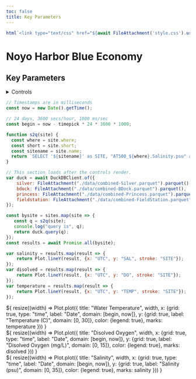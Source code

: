 ```yaml
---
toc: false
title: Key Parameters
---
```


```js
html`<link type="text/css" href="${await FileAttachment('style.css').url()}" rel="stylesheet" />`
```

<div class="hero">
	<h1>Noyo Harbor Blue Economy</h1>
	<h2>Key Parameters</h2>
</div>


<details>
  <summary>Controls</summary>

```js
const timelist = [
  ["1 Week", 7],
  ["2 Weeks", 14],
  ["1 Month", 30],
  ["2 Months", 60],
 ["3 Months", 90],
  ["6 Months", 180]
];

const sites_list = [
   {
     name: "B-Dock",
	 short: "bdock",
	 where: "Surface",
	 color: "red"
   },
   {
     name: "The Wharf",
	 short: "silver",
	 where: "Surface"
   },
   {
     name: "Princess Seafood",
	 short: "princess",
	 where: "Surface"
   },
   {
     name: "Field Station Surface",
	 short: "fieldstation",
	 where: "Surface"
   },
   {
     name: "Field Station Bottom",
	 short: "fieldstation",
	 where: "Bottom"
   },
];

const timepick = view(
  Inputs.radio(
    new Map(timelist),
    {
		value: 7, 
		label: "Time range", 
		format: (t) => {
	    return html`<span style="
          font-size: 1.5vw;
          font-weight: 300;
          line-height: 1;
        ">${t[0]}</span>`
	  }
   	}
  )
);

const sites = view(
  Inputs.checkbox(
    sites_list,
    {
      value: sites_list, 
      label: "Site",
      format: (t) => {
	    return html`<span style="
          font-size: 1.5vw;
          font-weight: 300;
          line-height: 1;
        ">${t.name}</span>`
	  }
    }
  )
);
```

</details>

```js
// Timestamps are in milliseconds
const now = new Date().getTime();

// 24 days, 3600 secs/hour, 1000 ms/sec
const begin = now - timepick * 24 * 3600 * 1000;

function s2q(site) {
  const where = site.where;
  const short = site.short;
  const sitename = site.name;
  return `SELECT '${sitename}' as SITE, "AT500_${where}.Salinity.psu" as SAL, "AT500_${where}.DO.mg/L" as DO, "AT500_${where}.Temperature.C" as TEMP, Timestamp*1000 as UTC from ${short} where UTC >= ${begin}`;
}
```

```js
// This section loads after the controls render.
var duck = await DuckDBClient.of({
    silver: FileAttachment("./data/combined-Silver.parquet").parquet(),
    bdock: FileAttachment("./data/combined-BDock.parquet").parquet(),
    princess: FileAttachment("./data/combined-Princess.parquet").parquet(),
    fieldstation: FileAttachment("./data/combined-FieldStation.parquet").parquet(),
});

```

```js
const bysite = sites.map(site => {
   const q = s2q(site);
   console.log("query is", q);
   return duck.query(q);
});
const results = await Promise.all(bysite);
```

```js
var salinity = results.map(result => {
	return Plot.lineY(result, {x: "UTC", y: "SAL", stroke: "SITE"});
});
var disolved = results.map(result => {
	return Plot.lineY(result, {x: "UTC", y: "DO", stroke: "SITE"});
});
var temperature = results.map(result => {
	return Plot.lineY(result, {x: "UTC", y: "TEMP", stroke: "SITE"});
});
```

<div class="grid grid-cols-1">
  <div class="card">${
    resize((width) => Plot.plot({
      title: "Water Temperature",
      width,
	  x: {grid: true, type: "time", label: "Date", domain: [begin, now]},
      y: {grid: true, label: "Temperature (C)", domain: [0, 30]},
      color: {legend: true},
      marks: temperature
    }))
  }</div>
  <div class="card">${
    resize((width) => Plot.plot({
      title: "Disolved Oxygen",
      width,
	  x: {grid: true, type: "time", label: "Date", domain: [begin, now]},
      y: {grid: true, label: "Disolved Oxygen (mg/L)", domain: [0, 15]},
      color: {legend: true},
      marks: disolved
    }))
  }</div>
  <div class="card">${
    resize((width) => Plot.plot({
      title: "Salinity",
      width,
	  x: {grid: true, type: "time", label: "Date", domain: [begin, now]},
      y: {grid: true, label: "Salinity (psu)", domain: [0, 35]},
      color: {legend: true},
      marks: salinity
    }))
  }</div>
</div>
